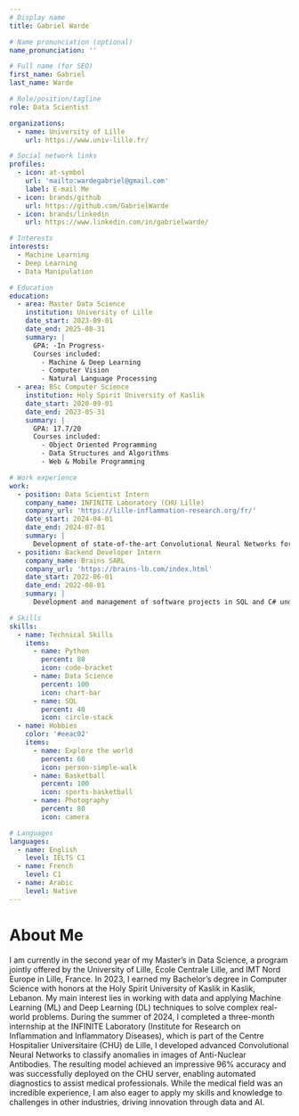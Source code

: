```yaml
---
# Display name
title: Gabriel Warde

# Name pronunciation (optional)
name_pronunciation: ''

# Full name (for SEO)
first_name: Gabriel
last_name: Warde

# Role/position/tagline
role: Data Scientist

organizations:
  - name: University of Lille
    url: https://www.univ-lille.fr/

# Social network links
profiles:
  - icon: at-symbol
    url: 'mailto:wardegabriel@gmail.com'
    label: E-mail Me
  - icon: brands/github
    url: https://github.com/GabrielWarde
  - icon: brands/linkedin
    url: https://www.linkedin.com/in/gabrielwarde/

# Interests
interests:
  - Machine Learning
  - Deep Learning
  - Data Manipulation

# Education
education:
  - area: Master Data Science
    institution: University of Lille
    date_start: 2023-09-01
    date_end: 2025-08-31
    summary: |
      GPA: -In Progress-
      Courses included:
        - Machine & Deep Learning
        - Computer Vision
        - Natural Language Processing
  - area: BSc Computer Science
    institution: Holy Spirit University of Kaslik
    date_start: 2020-09-01
    date_end: 2023-05-31
    summary: |
      GPA: 17.7/20
      Courses included:
        - Object Oriented Programming
        - Data Structures and Algorithms
        - Web & Mobile Programming

# Work experience
work:
  - position: Data Scientist Intern
    company_name: INFINITE Laboratory (CHU Lille)
    company_url: 'https://lille-inflammation-research.org/fr/'
    date_start: 2024-04-01
    date_end: 2024-07-01
    summary: |
      Development of state-of-the-art Convolutional Neural Networks for the classification of anomalies on images of Anti-Nuclear Antibodies. The most efficient model, achieving an accuracy rate of 96%, was deployed on the Lille University Hospital server for continuous use.
  - position: Backend Developer Intern
    company_name: Brains SARL
    company_url: 'https://brains-lb.com/index.html'
    date_start: 2022-06-01
    date_end: 2022-08-01
    summary: |
      Development and management of software projects in SQL and C# under .NET for local and international companies, including the design of invoicing systems and the creation of databases. Projects delivered on time with a high level of customer satisfaction.

# Skills
skills:
  - name: Technical Skills
    items:
      - name: Python
        percent: 80
        icon: code-bracket
      - name: Data Science
        percent: 100
        icon: chart-bar
      - name: SQL
        percent: 40
        icon: circle-stack
  - name: Hobbies
    color: '#eeac02'
    items:
      - name: Explore the world
        percent: 60
        icon: person-simple-walk
      - name: Basketball
        percent: 100
        icon: sports-basketball
      - name: Photography
        percent: 80
        icon: camera

# Languages
languages:
  - name: English
    level: IELTS C1
  - name: French
    level: C1
  - name: Arabic
    level: Native
---
```

# About Me
I am currently in the second year of my Master’s in Data Science, a program jointly offered by the University of Lille, École Centrale Lille, and IMT Nord Europe in Lille, France. In 2023, I earned my Bachelor’s degree in Computer Science with honors at the Holy Spirit University of Kaslik in Kaslik, Lebanon. My main interest lies in working with data and applying Machine Learning (ML) and Deep Learning (DL) techniques to solve complex real-world problems. During the summer of 2024, I completed a three-month internship at the INFINITE Laboratory (Institute for Research on Inflammation and Inflammatory Diseases), which is part of the Centre Hospitalier Universitaire (CHU) de Lille, I developed advanced Convolutional Neural Networks to classify anomalies in images of Anti-Nuclear Antibodies. The resulting model achieved an impressive 96% accuracy and was successfully deployed on the CHU server, enabling automated diagnostics to assist medical professionals. While the medical field was an incredible experience, I am also eager to apply my skills and knowledge to challenges in other industries, driving innovation through data and AI.
